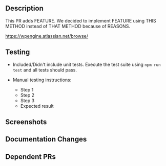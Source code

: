 ## Description

<!--
Include a summary of the change and some contextual information.
-->

This PR adds FEATURE. We decided to implement FEATURE using THIS METHOD instead of THAT METHOD because of REASONS.

<!--
Provide a link to the JIRA ticket (if any) for issue tracking purposes
-->

https://wpengine.atlassian.net/browse/

<!--
Remember to notify CX of any changes before you merge
-->

## Testing

<!--
Describe the tests that you ran to verify your changes. Provide instructions so we can reproduce. Also list any relevant details for your test configuration such as how to test the changes locally or in staging.
-->

- Included/Didn't include unit tests. Execute the test suite using `npm run test` and all tests should pass.
- Manual testing instructions:

  - Step 1
  - Step 2
  - Step 3
  - Expected result

## Screenshots

<!--
If this is a visual change include relevant screenshots about the behavior of the application before and after this change.
-->

## Documentation Changes

<!--
List corresponding changes to the documentation and updated wiki pages.
-->

## Dependent PRs

<!--
List any dependent PR's that are awaiting review. And in order to have these dependencies listed as part of the checks section, use the following syntax:

Depends on #1234
-->